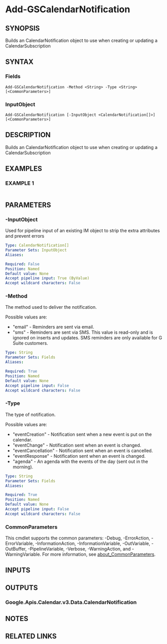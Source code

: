 # Add-GSCalendarNotification

## SYNOPSIS
Builds an CalendarNotification object to use when creating or updating a CalendarSubscription

## SYNTAX

### Fields
```
Add-GSCalendarNotification -Method <String> -Type <String> [<CommonParameters>]
```

### InputObject
```
Add-GSCalendarNotification [-InputObject <CalendarNotification[]>] [<CommonParameters>]
```

## DESCRIPTION
Builds an CalendarNotification object to use when creating or updating a CalendarSubscription

## EXAMPLES

### EXAMPLE 1
```

```

## PARAMETERS

### -InputObject
Used for pipeline input of an existing IM object to strip the extra attributes and prevent errors

```yaml
Type: CalendarNotification[]
Parameter Sets: InputObject
Aliases:

Required: False
Position: Named
Default value: None
Accept pipeline input: True (ByValue)
Accept wildcard characters: False
```

### -Method
The method used to deliver the notification.

Possible values are:
* "email" - Reminders are sent via email.
* "sms" - Reminders are sent via SMS.
This value is read-only and is ignored on inserts and updates.
SMS reminders are only available for G Suite customers.

```yaml
Type: String
Parameter Sets: Fields
Aliases:

Required: True
Position: Named
Default value: None
Accept pipeline input: False
Accept wildcard characters: False
```

### -Type
The type of notification.

Possible values are:
* "eventCreation" - Notification sent when a new event is put on the calendar.
* "eventChange" - Notification sent when an event is changed.
* "eventCancellation" - Notification sent when an event is cancelled.
* "eventResponse" - Notification sent when an event is changed.
* "agenda" - An agenda with the events of the day (sent out in the morning).

```yaml
Type: String
Parameter Sets: Fields
Aliases:

Required: True
Position: Named
Default value: None
Accept pipeline input: False
Accept wildcard characters: False
```

### CommonParameters
This cmdlet supports the common parameters: -Debug, -ErrorAction, -ErrorVariable, -InformationAction, -InformationVariable, -OutVariable, -OutBuffer, -PipelineVariable, -Verbose, -WarningAction, and -WarningVariable. For more information, see [about_CommonParameters](http://go.microsoft.com/fwlink/?LinkID=113216).

## INPUTS

## OUTPUTS

### Google.Apis.Calendar.v3.Data.CalendarNotification
## NOTES

## RELATED LINKS

